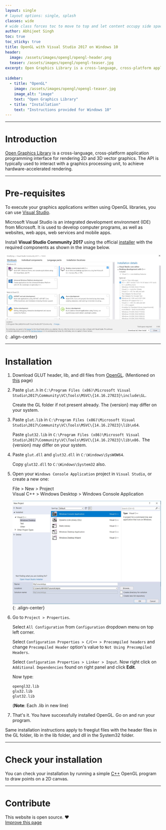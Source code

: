 ```yaml
---
layout: single
# layout options: single, splash
classes: wide
# wide class forces toc to move to top and let content occupy side space
author: Abhijeet Singh
toc: true
toc_sticky: true
title: OpenGL with Visual Studio 2017 on Windows 10
header:
  image: /assets/images/opengl/opengl-header.png
  teaser: /assets/images/opengl/opengl-teaser.jpg
excerpt: Open Graphics Library is a cross-language, cross-platform application programming interface for rendering 2D and 3D vector graphics.

sidebar:
  - title: "OpenGL"
    image: /assets/images/opengl/opengl-teaser.jpg
    image_alt: "image"
    text: "Open Graphics Library"
  - title: "Installation"
    text: "Instructions provided for Windows 10"
---
```

<!-- Add post written in markdown below -->

---
# Introduction

[Open Graphics Library](https://www.opengl.org/about/) is a cross-language, cross-platform application programming interface for rendering 2D and 3D vector graphics. The API is typically used to interact with a graphics processing unit, to achieve hardware-accelerated rendering.

---
# Pre-requisites

To execute your graphics applications written using OpenGL libraries, you can use [Visual Studio](https://en.wikipedia.org/wiki/Microsoft_Visual_Studio).

Microsoft Visual Studio is an integrated development environment (IDE) from Microsoft. It is used to develop computer programs, as well as websites, web apps, web services and mobile apps.

Install **Visual Studio Community 2017** using the official [installer](https://visualstudio.microsoft.com/vs/) with the required components as shown in the image below.

![](/assets/images/opengl/opengl.jpg "Visual Studio"){: .align-center}

---
# Installation

1. Download GLUT header, lib, and dll files from [OpenGL](https://www.opengl.org/resources/libraries/glut/glutdlls37beta.zip). (Mentioned on [this](https://www.opengl.org/resources/libraries/glut/glut_downloads.php) page)

2. Paste `glut.h` in `C:\Program Files (x86)\Microsoft Visual Studio\2017\Community\VC\Tools\MSVC\{14.16.27023}\include\GL`.

    Create the GL folder if not present already. The {version} may differ on your system.

3. Paste `glut.lib` in `C:\Program Files (x86)\Microsoft Visual Studio\2017\Community\VC\Tools\MSVC\{14.16.27023}\lib\x64`. 

    Paste `glut32.lib` in `C:\Program Files (x86)\Microsoft Visual Studio\2017\Community\VC\Tools\MSVC\{14.16.27023}\lib\x86.` The {version} may differ on your system.

4. Paste `glut.dll` and `glut32.dll` in `C:\Windows\SysWOW64`.

    Copy `glut32.dll` to `C:\Windows\System32` also.

5. Open your `Windows Console Application` project in `Visual Studio`, or create a new one:
    
    File > New > Project  
    Visual C++ > Windows Desktop > Windows Console Application

    ![](/assets/images/opengl/newproj.JPG "Visual Studio"){: .align-center}

6. Go to `Project > Properties`.

    Select `All Configuration` from `Configuration` dropdown menu on top left corner.

    Select `Configuration Properties > C/C++ > Precompiled headers` and change `Precompiled Header` option's value to `Not Using Precompiled Headers`.

    Select `Configuration Properties > Linker > Input`. Now right click on `Additional Dependencies` found on right panel and click **Edit**.

    Now type:
    ```
    opengl32.lib
    glu32.lib
    glut32.lib
    ```
    (**Note**: Each .lib in new line)

7. That's it. You have successfully installed OpenGL. Go on and run your program.

Same installation instructions apply to freeglut files with the header files in the GL folder, lib in the lib folder, and dll in the System32 folder.

---
# Check your installation

You can check your installation by running a simple [C++](https://en.wikipedia.org/wiki/C%2B%2B) OpenGL program to draw points on a 2D canvas.

<script src="https://gist.github.com/cseas/2c6ac3e7802ea883cfe9c2b0b294b5d5.js"></script>
<link rel="stylesheet" type="text/css" media="all" href="/assets/css/monokai.css" />

---
# Contribute

This website is open source. :hearts:  
[Improve this page](https://github.com/cseas/cseas.github.io/blob/master/_posts/2019-02-10-opengl.md)
